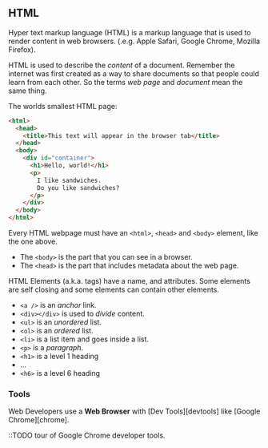 ## HTML

Hyper text markup language (HTML) is a markup language that is used to render
content in web browsers. (.e.g. Apple Safari, Google Chrome, Mozilla Firefox).

HTML is used to describe the *content* of a document. Remember the internet was
first created as a way to share documents so that people could learn from each
other. So the terms *web page* and *document* mean the same thing.

The worlds smallest HTML page:

```html
<html>
  <head>
    <title>This text will appear in the browser tab</title>
  </head>
  <body>
    <div id="container">
      <h1>Hello, world!</h1>
      <p>
        I like sandwiches.
        Do you like sandwiches?
      </p>
    </div>
  </body>
</html>
```

Every HTML webpage must have an `<html>`, `<head>` and `<body>` element, like
the one above.

* The `<body>` is the part that you can see in a browser.
* The `<head>` is the part that includes metadata about the web page.

HTML Elements (a.k.a. tags) have a name, and attributes.
Some elements are self closing and some elements can contain other elements.

* `<a />` is an *anchor* link.
* `<div></div>` is used to *divide* content.
* `<ul>` is an *unordered* list.
* `<ol>` is an *ordered* list.
* `<li>` is a list item and goes inside a list.
* `<p>` is a *paragraph*.
* `<h1>` is a level 1 heading
* ...
* `<h6>` is a level 6 heading

### Tools

Web Developers use a **Web Browser** with [Dev Tools][devtools] like [Google Chrome][chrome].

::TODO tour of Google Chrome developer tools.
